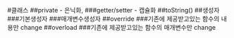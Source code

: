 #클래스
##private  - 은닉화,
###getter/setter - 캡슐화
##toString()
##생성자
###기본생성자
###매개변수생성자
##override
###기존에 제공받고있는 함수의 내용만 change
##overload
###기존에 제공받고있는 함수의 매개변수만 change   
